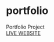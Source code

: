 # portfolio
Portfolio Project<br>
<a href="https://rishit-kadha.github.io/portfolio/">LIVE WEBSITE</a>
